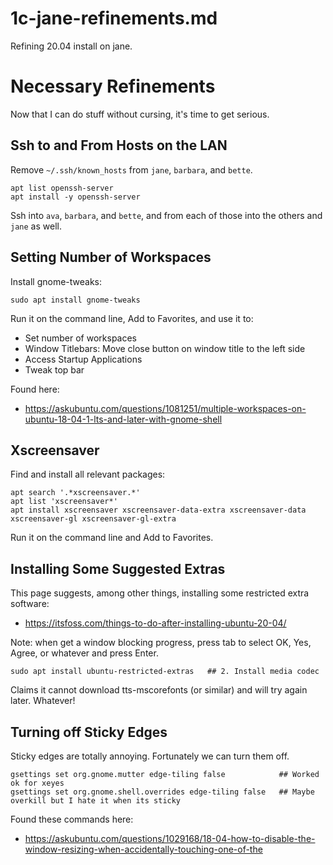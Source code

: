 
# 1c-jane-refinements.md

Refining 20.04 install on jane.

# Necessary Refinements

Now that I can do stuff without cursing, it's time to get serious.

## Ssh to and From Hosts on the LAN

Remove `~/.ssh/known_hosts` from `jane`, `barbara`, and `bette`.

```
apt list openssh-server
apt install -y openssh-server
```

Ssh into `ava`, `barbara`, and `bette`, and from each of those into the others and `jane` as well.

## Setting Number of Workspaces

Install gnome-tweaks:

```
sudo apt install gnome-tweaks
```

Run it on the command line, Add to Favorites, and use it to:

- Set number of workspaces
- Window Titlebars: Move close button on window title to the left side
- Access Startup Applications
- Tweak top bar

Found here:

- https://askubuntu.com/questions/1081251/multiple-workspaces-on-ubuntu-18-04-1-lts-and-later-with-gnome-shell

## Xscreensaver

Find and install all relevant packages:

```
apt search '.*xscreensaver.*'
apt list 'xscreensaver*'
apt install xscreensaver xscreensaver-data-extra xscreensaver-data xscreensaver-gl xscreensaver-gl-extra
```

Run it on the command line and Add to Favorites.

## Installing Some Suggested Extras

This page suggests, among other things, installing some restricted extra software:

- https://itsfoss.com/things-to-do-after-installing-ubuntu-20-04/

Note: when get a window blocking progress, press tab to select OK, Yes, Agree, or whatever and press Enter.

```
sudo apt install ubuntu-restricted-extras   ## 2. Install media codec
```

Claims it cannot download tts-mscorefonts (or similar) and will try again later.  Whatever!

## Turning off Sticky Edges

Sticky edges are totally annoying.  Fortunately we can turn them off.

```
gsettings set org.gnome.mutter edge-tiling false            ## Worked ok for xeyes
gsettings set org.gnome.shell.overrides edge-tiling false   ## Maybe overkill but I hate it when its sticky
```

Found these commands here:

- https://askubuntu.com/questions/1029168/18-04-how-to-disable-the-window-resizing-when-accidentally-touching-one-of-the

